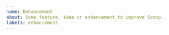 ```yaml
---
name: Enhancement
about: Some feature, idea or enhancement to improve Scoop.
labels: enhancement
---
```


<!-- Describe your feature, idea or enhancement about how to improve Scoop. -->
